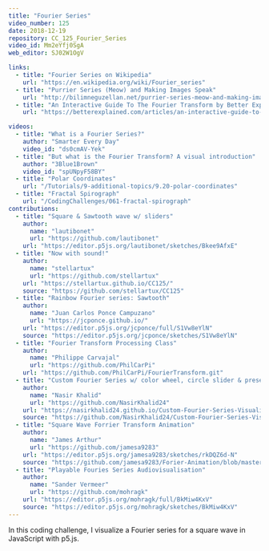 ```yaml
---
title: "Fourier Series"
video_number: 125
date: 2018-12-19
repository: CC_125_Fourier_Series
video_id: Mm2eYfj0SgA
web_editor: SJ02W1OgV

links:
  - title: "Fourier Series on Wikipedia"
    url: "https://en.wikipedia.org/wiki/Fourier_series"
  - title: "Purrier Series (Meow) and Making Images Speak"
    url: "http://bilimneguzellan.net/purrier-series-meow-and-making-images-speak/"
  - title: "An Interactive Guide To The Fourier Transform by Better Explained"
    url: "https://betterexplained.com/articles/an-interactive-guide-to-the-fourier-transform/"

videos:
  - title: "What is a Fourier Series?"
    author: "Smarter Every Day"
    video_id: "ds0cmAV-Yek"
  - title: "But what is the Fourier Transform? A visual introduction"
    author: "3Blue1Brown"
    video_id: "spUNpyF58BY"
  - title: "Polar Coordinates"
    url: "/Tutorials/9-additional-topics/9.20-polar-coordinates"
  - title: "Fractal Spirograph"
    url: "/CodingChallenges/061-fractal-spirograph"
contributions:
  - title: "Square & Sawtooth wave w/ sliders"
    author:
      name: "lautibonet"
      url: "https://github.com/lautibonet"
    url: "https://editor.p5js.org/lautibonet/sketches/Bkee9AfxE"
  - title: "Now with sound!"
    author:
      name: "stellartux"
      url: "https://github.com/stellartux"
    url: "https://stellartux.github.io/CC125/"
    source: "https://github.com/stellartux/CC125"
  - title: "Rainbow Fourier series: Sawtooth"
    author:
      name: "Juan Carlos Ponce Campuzano"
      url: "https://jcponce.github.io/"
    url: "https://editor.p5js.org/jcponce/full/S1Vw8eYlN"
    source: "https://editor.p5js.org/jcponce/sketches/S1Vw8eYlN"
  - title: "Fourier Transform Processing Class"
    author:
      name: "Philippe Carvajal"
      url: "https://github.com/PhilCarPi"
    url: "https://github.com/PhilCarPi/FourierTransform.git"
  - title: "Custom Fourier Series w/ color wheel, circle slider & presets"
    author:
      name: "Nasir Khalid"
      url: "https://github.com/NasirKhalid24"
    url: "https://nasirkhalid24.github.io/Custom-Fourier-Series-Visualizer/"
    source: "https://github.com/NasirKhalid24/Custom-Fourier-Series-Visualizer"
  - title: "Square Wave Forrier Transform Animation"
    author:
      name: "James Arthur"
      url: "https://github.com/jamesa9283"
    url: "https://editor.p5js.org/jamesa9283/sketches/rkDQZ6d-N"
    source: "https://github.com/jamesa9283/Forier-Animation/blob/master/SquareWave"
  - title: "Playable Fouries Series Audiovisualisation"
    author:
      name: "Sander Vermeer"
      url: "https://github.com/mohragk"
    url: "https://editor.p5js.org/mohragk/full/BkMiw4KxV"
    source: "https://editor.p5js.org/mohragk/sketches/BkMiw4KxV"
---
```


In this coding challenge, I visualize a Fourier series for a square wave in JavaScript with p5.js.
